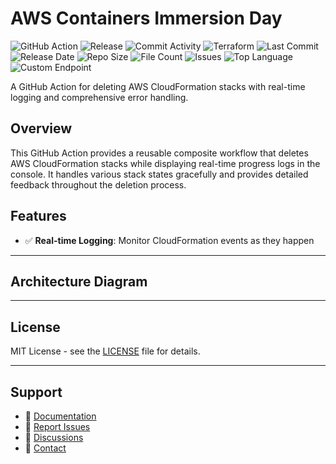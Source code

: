# AWS Containers Immersion Day

![GitHub Action](https://img.shields.io/badge/GitHub-Action-blue?logo=github)&nbsp;![Release](https://github.com/subhamay-bhattacharyya/1001-container-tf/actions/workflows/release.yaml/badge.svg)&nbsp;![Commit Activity](https://img.shields.io/github/commit-activity/t/subhamay-bhattacharyya/1001-container-tf)&nbsp;![Terraform](https://img.shields.io/badge/AWS-Terraform-orange?logo=amazonaws)&nbsp;![Last Commit](https://img.shields.io/github/last-commit/subhamay-bhattacharyya/1001-container-tf)&nbsp;![Release Date](https://img.shields.io/github/release-date/subhamay-bhattacharyya/1001-container-tf)&nbsp;![Repo Size](https://img.shields.io/github/repo-size/subhamay-bhattacharyya/1001-container-tf)&nbsp;![File Count](https://img.shields.io/github/directory-file-count/subhamay-bhattacharyya/1001-container-tf)&nbsp;![Issues](https://img.shields.io/github/issues/subhamay-bhattacharyya/1001-container-tf)&nbsp;![Top Language](https://img.shields.io/github/languages/top/subhamay-bhattacharyya/1001-container-tf)&nbsp;![Custom Endpoint](https://img.shields.io/endpoint?url=https://gist.githubusercontent.com/bsubhamay/81cdcec1109ff67f8cff54c4a293b6cc/raw/1001-container-tf.json?)


A GitHub Action for deleting AWS CloudFormation stacks with real-time logging and comprehensive error handling.

## Overview

This GitHub Action provides a reusable composite workflow that deletes AWS CloudFormation stacks while displaying real-time progress logs in the console. It handles various stack states gracefully and provides detailed feedback throughout the deletion process.

## Features

- ✅ **Real-time Logging**: Monitor CloudFormation events as they happen

---

## Architecture Diagram


---

## License

MIT License - see the [LICENSE](LICENSE) file for details.

---

## Support

- 📖 [Documentation](https://github.com/subhamay-bhattacharyya/1001-container-tf/wiki)
- 🐛 [Report Issues](https://github.com/subhamay-bhattacharyya/1001-container-tf/issues)
- 💬 [Discussions](https://github.com/subhamay-bhattacharyya/1001-container-tf/discussions)
- 📧 [Contact](mailto:support@subhamay.aws@gmail.com)